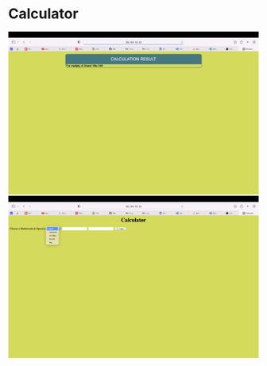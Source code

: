 # Calculator

<!-- ![image](https://user-images.githubusercontent.com/115451707/196919992-edcfea8b-e3f6-4f35-9398-43be66b5622d.png) -->


![](Prg1.png)
![](Prg2.png)
